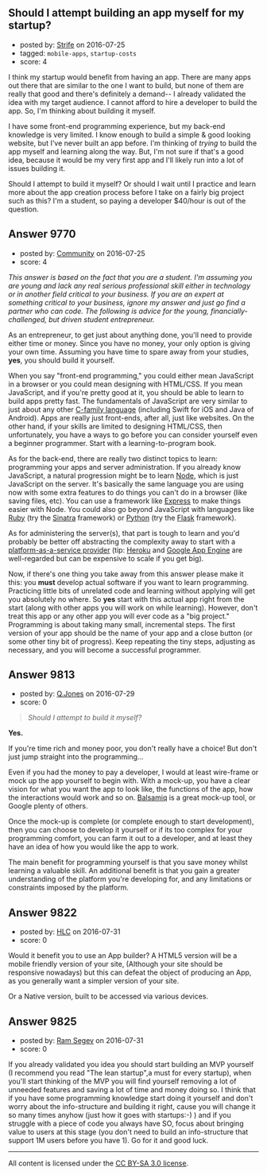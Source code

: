 ## Should I attempt building an app myself for my startup?

- posted by: [Strife](https://stackexchange.com/users/5943228/strife) on 2016-07-25
- tagged: `mobile-apps`, `startup-costs`
- score: 4

<p>I think my startup would benefit from having an app. There are many apps out there that are similar to the one I want to build, but none of them are really that good and there's definitely a demand-- I already validated the idea with my target audience. I cannot afford to hire a developer to build the app. So, I'm thinking about building it myself. </p>

<p>I have some front-end programming experience, but my back-end knowledge is very limited. I know enough to build a simple &amp; good looking website, but I've never built an app before. I'm thinking of <em>trying</em> to build the app myself and learning along the way. But, I'm not sure if that's a good idea, because it would be my very first app and I'll likely run into a lot of issues building it.</p>

<p>Should I attempt to build it myself? Or should I wait until I practice and learn more about the app creation process before I take on a fairly big project such as this? I'm a student, so paying a developer $40/hour is out of the question.</p>



## Answer 9770

- posted by: [Community](https://stackexchange.com/users/-1/community) on 2016-07-25
- score: 4

<p><em>This answer is based on the fact that you are a student. I'm assuming you are young and lack any real serious professional skill either in technology or in another field critical to your business. If you are an expert at something critical to your business, ignore my answer and just go find a partner who can code. The following is advice for the young, financially-challenged, but driven student entrepreneur.</em></p>

<p>As an entrepreneur, to get just about anything done, you'll need to provide either time or money. Since you have no money, your only option is giving your own time. Assuming you have time to spare away from your studies, <strong>yes</strong>, you should build it yourself.</p>

<p>When you say "front-end programming," you could either mean JavaScript in a browser or you could mean designing with HTML/CSS. If you mean JavaScript, and if you're pretty good at it, you should be able to learn to build apps pretty fast. The fundamentals of JavaScript are very similar to just about any other <a href="https://en.wikipedia.org/wiki/List_of_C-family_programming_languages" rel="nofollow">C-family language</a> (including Swift for iOS and Java of Android). Apps are really just front-ends, after all, just like websites. On the other hand, if your skills are limited to designing HTML/CSS, then unfortunately, you have a ways to go before you can consider yourself even a beginner programmer. Start with a learning-to-program book.</p>

<p>As for the back-end, there are really two distinct topics to learn: programming your apps and server administration. If you already know JavaScript, a natural progression might be to learn <a href="https://nodejs.org" rel="nofollow">Node</a>, which is just JavaScript on the server. It's basically the same language you are using now with some extra features to do things you can't do in a browser (like saving files, etc).  You can use a framework like <a href="https://expressjs.com/" rel="nofollow">Express</a> to make things easier with Node. You could also go beyond JavaScript with languages like <a href="https://www.ruby-lang.org" rel="nofollow">Ruby</a> (try the <a href="http://www.sinatrarb.com/" rel="nofollow">Sinatra</a> framework) or <a href="https://www.python.org/" rel="nofollow">Python</a> (try the <a href="http://flask.pocoo.org/" rel="nofollow">Flask</a> framework).</p>

<p>As for administering the server(s), that part is tough to learn and you'd probably be better off abstracting the complexity away to start with a <a href="https://en.wikipedia.org/wiki/Platform_as_a_service#Providers" rel="nofollow">platform-as-a-service provider</a> (tip: <a href="https://www.heroku.com/" rel="nofollow">Heroku</a> and <a href="https://cloud.google.com/appengine/" rel="nofollow">Google App Engine</a> are well-regarded but can be expensive to scale if you get big).</p>

<p>Now, if there's one thing you take away from this answer please make it this: you <strong>must</strong> develop actual software if you want to learn programming. Practicing little bits of unrelated code and learning without applying will get you absolutely no where. So <strong>yes</strong> start with this actual app right from the start (along with other apps you will work on while learning). However, don't treat this app or any other app you will ever code as a "big project." Programming is about taking many small, incremental steps. The first version of your app should be the name of your app and a close button (or some other tiny bit of progress). Keep repeating the tiny steps, adjusting as necessary, and you will become a successful programmer.</p>



## Answer 9813

- posted by: [Q.Jones](https://stackexchange.com/users/8201155/q-jones) on 2016-07-29
- score: 0

<blockquote>
  <p><em>Should I attempt to build it myself?</em></p>
</blockquote>

<p><strong>Yes.</strong></p>

<p>If you're time rich and money poor, you don't really have a choice! But don't just jump straight into the programming...</p>

<p>Even if you had the money to pay a developer, I would at least wire-frame or mock up the app yourself to begin with. 
With a mock-up, you have a clear vision for what you want the app to look like, the functions of the app, how the interactions would work and so on. <a href="https://balsamiq.com" rel="nofollow">Balsamiq</a> is a great mock-up tool, or Google plenty of others.</p>

<p>Once the mock-up is complete (or complete enough to start development), then you can choose to develop it yourself or if its too complex for your programming comfort, you can farm it out to a developer, and at least they have an idea of how you would like the app to work. </p>

<p>The main benefit for programming yourself is that you save money whilst learning a valuable skill. An additional benefit is that you gain a greater understanding of the platform you're developing for, and any limitations or constraints imposed by the platform. </p>



## Answer 9822

- posted by: [HLC](https://stackexchange.com/users/6237396/hlc) on 2016-07-31
- score: 0

<p>Would it benefit you to use an App builder? A HTML5 version will be a mobile friendly version of your site, (Although your site should be responsive nowadays) but this can defeat the object of producing an App, as you generally want a simpler version of your site.</p>

<p>Or a Native version, built to be accessed via various devices. </p>



## Answer 9825

- posted by: [Ram Segev](https://stackexchange.com/users/8806737/ram-segev) on 2016-07-31
- score: 0

<p>If you already validated you idea you should start building an MVP yourself (I recommend you read "The lean startup",a must for every startup), when you'll start thinking of the MVP you will find yourself removing a lot of unneeded features and saving a lot of time and money doing so. I think that if you have some programming knowledge start doing it yourself and don't worry about the info-structure and building it right, cause you will change it so many times anyhow (just how it goes with startups:-) ) and if you struggle with a piece of code you always have SO, focus about bringing value to users at this stage (you don't need to build an info-structure that support 1M users before you have 1).
Go for it and good luck. </p>




---

All content is licensed under the [CC BY-SA 3.0 license](https://creativecommons.org/licenses/by-sa/3.0/).

